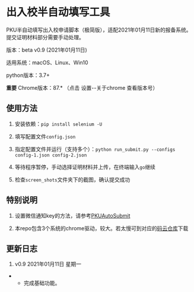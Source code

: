 # 出入校半自动填写工具

PKU半自动填写出入校申请脚本（极简版），适配2021年01月11日新的报备系统。提交证明材料部分需要手动处理。

版本：beta v0.9 (2021年01月11日)

适用系统：macOS、Linux、Win10

python版本：3.7+

**重要** Chrome版本：87.* （点击 设置--关于chrome 查看版本号）

## 使用方法

1. 安装依赖：`pip install selenium -U`

2. 填写配置文件`config.json`

3. 指定配置文件并运行（支持多个）：`python run_submit.py --configs config-1.json config-2.json`

4. 等待程序暂停，手动选择证明材料并上传，在终端输入`go`继续

5. 检查`screen_shots`文件夹下的截图，确认提交成功

## 特别说明

1. 设置微信通知key的方法，请参考[PKUAutoSubmit](https://github.com/Bruuuuuuce/PKUAutoSubmit)

2. 本repo包含3个系统的chrome驱动，较大。若太慢可到对应的[码云仓库](https://gitee.com/JimXiongGM/pku-semi-auto-submit-jan11)下载

## 更新日志

1. v0.9 2021年01月11日 星期一
- - 完成基础功能。
